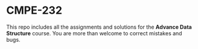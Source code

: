 # CMPE-232

This repo includes all the assignments and solutions for the **Advance Data Structure** course.
You are more than welcome to correct mistakes and bugs.
